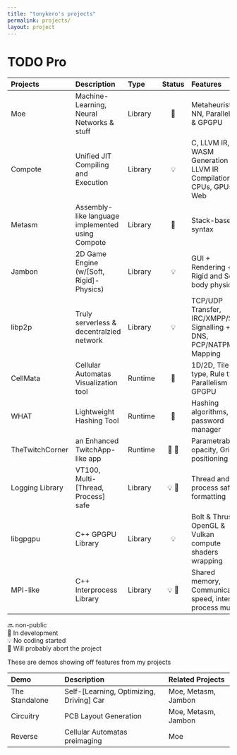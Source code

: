 ```yaml
---
title: "tonykero's projects"
permalink: projects/
layout: project
---
```


# TODO Pro

| Projects          | Description                                       | Type      | Status                                                | Features                                                                  | Projects involved                                         |
| :---              | :---                                              | :---      | :---:                                                 | :---                                                                      | :---                                                      |
| Moe               | Machine-Learning, Neural Networks & stuff         | Library   | :arrows_counterclockwise:                             | Metaheuristics, NN, Parallelism & GPGPU                                   | C++14                                                     |
| Compote           | Unified JIT Compiling and Execution               | Library   | :bulb:                                                | C, LLVM IR, WASM Generation <br> LLVM IR Compilation to CPUs, GPUs, Web   | Clang, Flang, LLVM, libFuzzer, LLVM-SPIRV, Binaryen, V8   |
| Metasm            | Assembly-like language implemented using Compote  | Library   | :arrows_counterclockwise:                             | Stack-based syntax                                                        | Compote                                                   |
| Jambon            | 2D Game Engine (w/[Soft, Rigid]-Physics)          | Library   | :bulb:                                                | GUI + Rendering + Rigid and Soft body physics                             | Box2D, [SFML, BGFX], ImGui                                |
| libp2p            | Truly serverless & decentralzied network          | Library   | :bulb:                                                | TCP/UDP Transfer, IRC/XMPP/SIP Signalling + DNS, PCP/NATPMP Mapping       | re, miniupnp, libpcp, libstrophe                          |
| CellMata          | Cellular Automatas Visualization tool             | Runtime   | :arrows_counterclockwise:                             | 1D/2D, Tile type, Rule type, Parallelism + GPGPU                          | SFML, ImGui                                               |
| WHAT              | Lightweight Hashing Tool                          | Runtime   | :arrows_counterclockwise:                             | Hashing algorithms, password manager                                      | SFML, ImGui, cryptopp                                     |
| TheTwitchCorner   | an Enhanced TwitchApp-like app                    | Runtime   | :arrows_counterclockwise: :put_litter_in_its_place:   | Parametrable opacity, Grid positioning                                    | CEF, sqlite, CURL, cpr                                    |
| Logging Library   | VT100, Multi-[Thread, Process] safe               | Library   | :bulb: :put_litter_in_its_place:                      | Thread and process safe, formatting                                       | fmt                                                       |
| libgpgpu          | C++ GPGPU Library                                 | Library   | :bulb:                                                | Bolt & Thrust, OpenGL & Vulkan compute shaders wrapping                   | Bolt, Thrust, POCL, OpenGL, Vulkan                        |
| MPI-like          | C++ Interprocess Library                          | Library   | :bulb: :put_litter_in_its_place:                      | Shared memory, Communication speed, inter process mutex                   | Boost.Interprocess, libuv                                 |

:soon: non-public  
:arrows_counterclockwise: In development  
:bulb: No coding started  
:put_litter_in_its_place: Will probably abort the project

These are demos showing off features from my projects

| Demo                          | Description                               | Related Projects      |
| :---                          | :---                                      | :---                  |
| The Standalone                | Self-[Learning, Optimizing, Driving] Car  | Moe, Metasm, Jambon   |
| Circuitry                     | PCB Layout Generation                     | Moe, Metasm, Jambon   |
| Reverse                       | Cellular Automatas preimaging             | Moe                   |